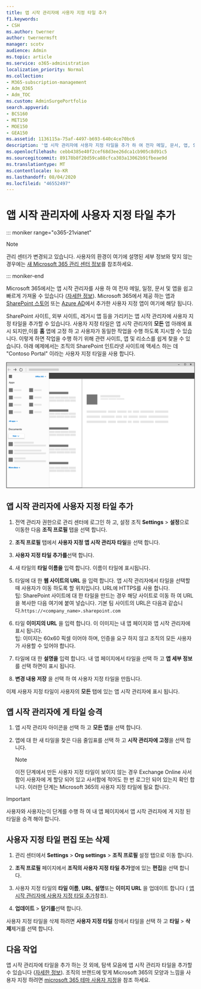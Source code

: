 ```yaml
---
title: 앱 시작 관리자에 사용자 지정 타일 추가
f1.keywords:
- CSH
ms.author: twerner
author: twernermsft
manager: scotv
audience: Admin
ms.topic: article
ms.service: o365-administration
localization_priority: Normal
ms.collection:
- M365-subscription-management
- Adm_O365
- Adm_TOC
ms.custom: AdminSurgePortfolio
search.appverid:
- BCS160
- MET150
- MOE150
- GEA150
ms.assetid: 1136115a-75af-4497-b693-640c4ce70bc6
description: '앱 시작 관리자에 사용자 지정 타일을 추가 하 여 전자 메일, 문서, 앱, SharePoint 사이트, 외부 사이트 및 기타 리소스에 대 한 빠른 연결을 만듭니다. '
ms.openlocfilehash: cebb4385e40f2cef68d3ee26dca1cb905c8d91c5
ms.sourcegitcommit: 89178b8f20d59ca88cfca303a13062b91fbeae9d
ms.translationtype: MT
ms.contentlocale: ko-KR
ms.lasthandoff: 08/04/2020
ms.locfileid: "46552497"
---
```

# <a name="add-custom-tiles-to-the-app-launcher"></a>앱 시작 관리자에 사용자 지정 타일 추가

::: moniker range="o365-21vianet"

> [!NOTE]
> 관리 센터가 변경되고 있습니다. 사용자의 환경이 여기에 설명된 세부 정보와 맞지 않는 경우에는 [새 Microsoft 365 관리 센터 정보](https://docs.microsoft.com/microsoft-365/admin/microsoft-365-admin-center-preview?view=o365-21vianet)를 참조하세요.

::: moniker-end

Microsoft 365에서는 앱 시작 관리자를 사용 하 여 전자 메일, 일정, 문서 및 앱을 쉽고 빠르게 가져올 수 있습니다 ([자세한 정보](https://support.microsoft.com/office/79f12104-6fed-442f-96a0-eb089a3f476a)). Microsoft 365에서 제공 하는 앱과 [SharePoint 스토어](https://support.microsoft.com/office/dd98e50e-d3db-4ecb-9bb7-82b189822d43) 또는 [Azure AD](https://msdn.microsoft.com/office/office365/howto/connect-your-app-to-o365-app-launcher)에서 추가한 사용자 지정 앱이 여기에 해당 됩니다.
  
SharePoint 사이트, 외부 사이트, 레거시 앱 등을 가리키는 앱 시작 관리자에 사용자 지정 타일을 추가할 수 있습니다. 사용자 지정 타일은 앱 시작 관리자의 **모든** 앱 아래에 표시 되지만,이를 **홈** 앱에 고정 하 고 사용자가 동일한 작업을 수행 하도록 지시할 수 있습니다. 이렇게 하면 작업을 수행 하기 위해 관련 사이트, 앱 및 리소스를 쉽게 찾을 수 있습니다. 아래 예제에서는 조직의 SharePoint 인트라넷 사이트에 액세스 하는 데 "Contoso Portal" 이라는 사용자 지정 타일을 사용 합니다. 
  
![앱 시작 관리자](../../media/7acc06cc-ac7a-4c6e-8ea7-81570a5bdbab.png)
  
## <a name="add-a-custom-tile-to-the-app-launcher"></a>앱 시작 관리자에 사용자 지정 타일 추가

1. 전역 관리자 권한으로 관리 센터에 로그인 하 고, 설정 조직 **Settings**  >  **설정**으로 이동한 다음 **조직 프로필** 탭을 선택 합니다.
    
2. **조직 프로필** 탭에서 **사용자 지정 앱 시작 관리자 타일**을 선택 합니다.
  
3. **사용자 지정 타일 추가를**선택 합니다. 
  
4. 새 타일의 **타일 이름을** 입력 합니다. 이름이 타일에 표시됩니다. 
    
5. 타일에 대 한 **웹 사이트의 URL** 을 입력 합니다. 앱 시작 관리자에서 타일을 선택할 때 사용자가 이동 하도록 할 위치입니다. URL에 HTTPS를 사용 합니다.<br/>팁: SharePoint 사이트에 대 한 타일을 만드는 경우 해당 사이트로 이동 하 여 URL을 복사한 다음 여기에 붙여 넣습니다. 기본 팀 사이트의 URL은 다음과 같습니다.`https://<company_name>.sharepoint.com` 
  
6. 타일 **이미지의 URL** 을 입력 합니다. 이 이미지는 내 앱 페이지와 앱 시작 관리자에 표시 됩니다.<br/>팁: 이미지는 60x60 픽셀 이어야 하며, 인증을 요구 하지 않고 조직의 모든 사용자가 사용할 수 있어야 합니다.

7. 타일에 대 한 **설명을** 입력 합니다. 내 앱 페이지에서 타일을 선택 하 고 **앱 세부 정보**를 선택 하면이 표시 됩니다. 
  
8. **변경 내용 저장** 을 선택 하 여 사용자 지정 타일을 만듭니다. 
    
이제 사용자 지정 타일이 사용자의 **모든** 탭에 있는 앱 시작 관리자에 표시 됩니다. 
  
## <a name="promote-the-tile-to-app-launcher"></a>앱 시작 관리자에 게 타일 승격

1. 앱 시작 관리자 아이콘을 선택 하 고 **모든 앱**을 선택 합니다. 
    
2. 앱에 대 한 새 타일을 찾은 다음 줄임표를 선택 하 고 **시작 관리자에 고정**을 선택 합니다.
  
    > [!NOTE]
    > 이전 단계에서 만든 사용자 지정 타일이 보이지 않는 경우 Exchange Online 사서함이 사용자에 게 할당 되어 있고 사서함에 적어도 한 번 로그인 되어 있는지 확인 합니다. 이러한 단계는 Microsoft 365의 사용자 지정 타일에 필요 합니다. 
  
> [!IMPORTANT]
> 사용자와 사용자는이 단계를 수행 하 여 내 앱 페이지에서 앱 시작 관리자에 게 지정 된 타일을 승격 해야 합니다. 
  
## <a name="edit-or-delete-a-custom-tile"></a>사용자 지정 타일 편집 또는 삭제

1. 관리 센터에서 **Settings**  >  **Org settings**  >  **조직 프로필** 설정 탭으로 이동 </a> 합니다.
    
2. **조직 프로필** 페이지에서 **조직의 사용자 지정 타일 추가**옆에 있는 **편집**을 선택 합니다.

3. 사용자 지정 타일의 **타일 이름**, **URL**, **설명**또는 **이미지 URL** 을 업데이트 합니다 ( [앱 시작 관리자에 사용자 지정 타일 추가](#add-a-custom-tile-to-the-app-launcher)참조).
    
4. **업데이트** \> **닫기를**선택 합니다. 
    
사용자 지정 타일을 삭제 하려면 **사용자 지정 타일** 창에서 타일을 선택 하 고 **타일**  >  **삭제**제거를 선택 합니다. 
  
## <a name="whats-next"></a>다음 작업

앱 시작 관리자에 타일을 추가 하는 것 외에, 탐색 모음에 앱 시작 관리자 타일을 추가할 수 있습니다 ([자세한 정보](https://support.microsoft.com/office/eb34a21b-52fa-4fbf-a8d5-146132242985)). 조직의 브랜드에 맞게 Microsoft 365의 모양과 느낌을 사용자 지정 하려면 [microsoft 365 테마 사용자 지정](../setup/customize-your-organization-theme.md)을 참조 하세요.
  
